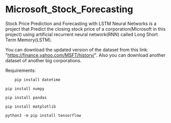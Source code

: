 # Microsoft_Stock_Forecasting
Stock Price Prediction and Forecasting with LSTM Neural Networks is a project that Predict the closing stock price of a corporation(Microsoft in this project) using artificial recurrent neural network(RNN) called Long Short Term Memory(LSTM).

You can download the updated version of the dataset from this link: "https://finance.yahoo.com/MSFT/history/". Also you can download another dataset of another big corporations.  

Requirements:

    	pip install datetime
	
	pip install numpy
	
	pip install pandas
	
	pip install matplotlib
	
	python3 -m pip install tensorflow
